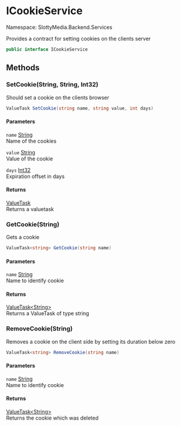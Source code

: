 # ICookieService

Namespace: SlottyMedia.Backend.Services

Provides a contract for setting cookies on the clients server

```csharp
public interface ICookieService
```

## Methods

### **SetCookie(String, String, Int32)**

Should set a cookie on the clients browser

```csharp
ValueTask SetCookie(string name, string value, int days)
```

#### Parameters

`name` [String](https://docs.microsoft.com/en-us/dotnet/api/system.string)<br>
Name of the cookies

`value` [String](https://docs.microsoft.com/en-us/dotnet/api/system.string)<br>
Value of the cookie

`days` [Int32](https://docs.microsoft.com/en-us/dotnet/api/system.int32)<br>
Expiration offset in days

#### Returns

[ValueTask](https://docs.microsoft.com/en-us/dotnet/api/system.threading.tasks.valuetask)<br>
Returns a valuetask

### **GetCookie(String)**

Gets a cookie

```csharp
ValueTask<string> GetCookie(string name)
```

#### Parameters

`name` [String](https://docs.microsoft.com/en-us/dotnet/api/system.string)<br>
Name to identify cookie

#### Returns

[ValueTask&lt;String&gt;](https://docs.microsoft.com/en-us/dotnet/api/system.threading.tasks.valuetask-1)<br>
Returns a ValueTask of type string

### **RemoveCookie(String)**

Removes a cookie on the client side by setting its duration below zero

```csharp
ValueTask<string> RemoveCookie(string name)
```

#### Parameters

`name` [String](https://docs.microsoft.com/en-us/dotnet/api/system.string)<br>
Name to identify cookie

#### Returns

[ValueTask&lt;String&gt;](https://docs.microsoft.com/en-us/dotnet/api/system.threading.tasks.valuetask-1)<br>
Returns the cookie which was deleted

